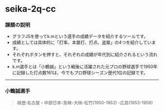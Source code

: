# seika-2q-cc

### 課題の説明
- グラフJSを使ってk.mという選手の成績データを紹介するツールです。
- 成績としては具体的に「打率、本塁打、打点、盗塁」の4つを紹介しています。
- それぞれボタンを押すと、それぞれの成績が年代別に紹介されるという流れです。
- k.m選手とは「小鶴誠」という戦後に活躍された元プロの野球選手で1950年に記録した打点数161は、今でもプロ野球シーズン歴代1位の記録です。
--- 
### 小鶴誠選手
 > 経歴:名古屋・中部日本-急映-大映-松竹(1950-1952)
   -広島(1953-1958)